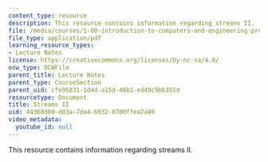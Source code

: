 ```yaml
---
content_type: resource
description: This resource contains information regarding streams II.
file: /media/courses/1-00-introduction-to-computers-and-engineering-problem-solving-spring-2012/44368d89d83a7da469328700ffea7a49_MIT1_00S12_Lec_24.pdf
file_type: application/pdf
learning_resource_types:
- Lecture Notes
license: https://creativecommons.org/licenses/by-nc-sa/4.0/
ocw_type: OCWFile
parent_title: Lecture Notes
parent_type: CourseSection
parent_uid: cfe95031-1d4d-a15d-46b1-ed49c9bb355d
resourcetype: Document
title: Streams II
uid: 44368d89-d83a-7da4-6932-8700ffea7a49
video_metadata:
  youtube_id: null
---
```

This resource contains information regarding streams II.
